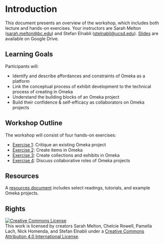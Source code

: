 # Introduction

This document presents an overview of the workshop, which includes both lecture and hands-on exercises. Your instructors are Sarah Melton (sarah.melton@bc.edu) and Stefan Elnabli (stelnabli@ucsd.edu). [Slides](https://docs.google.com/presentation/d/13_ymLaR-ip77Q7qPdWMmhZCFclLbDkdN4aQsNsfxp3o/edit?usp=sharing) are available on Google Drive.

## Learning Goals

Participants will:

- Identify and describe affordances and constraints of Omeka as a platform
- Link the conceptual process of exhibit development to the technical process of creating in Omeka
- Understand the building blocks of an Omeka project
- Build their confidence & self-efficacy as collaborators on Omeka projects

## Workshop Outline

The workshop will consist of four hands-on exercises:

- [Exercise 1](exercise-1.md): Critique an existing Omeka project
- [Exercise 2](exercise-2.md): Create items in Omeka
- [Exercise 3](exercise-3.md): Create collections and exhibits in Omeka
- [Exercise 4](exercise-4.md): Discuss collaborative roles of Omeka projects

## Resources

A [resources document](resources.md) includes select readings, tutorials, and example Omeka projects.

## Rights

<a rel="license" href="http://creativecommons.org/licenses/by/4.0/"><img alt="Creative Commons License" style="border-width:0" src="https://i.creativecommons.org/l/by/4.0/88x31.png" /></a><br />This work is licensed by creators Sarah Melton, Chelcie Rowell, Pamella Lach, Nick Homenda, and Stefan Elnabli under a <a rel="license" href="http://creativecommons.org/licenses/by/4.0/">Creative Commons Attribution 4.0 International License</a>.
